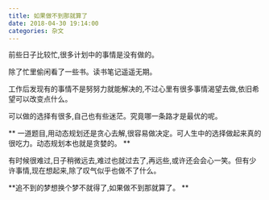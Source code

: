 ```yaml
---
title: 如果做不到那就算了
date: 2018-04-30 19:14:00
categories: 杂文
---
```


前些日子比较忙,很多计划中的事情是没有做的。

除了忙里偷闲看了一些书。读书笔记遥遥无期。

工作后发现有的事情不是努努力就能解决的,不过心里有很多事情渴望去做,依旧希望可以改变点什么。

可以做的选择有很多,自己也有些迷茫。究竟哪一条路才是最优的呢。

**<span class="under0"> 一道题目,用动态规划还是贪心去解,很容易做决定。可人生中的选择做起来真的很吃力。动态规划本也就是贪婪的。</span> **

有时候很难过,日子稍微远去,难过也就过去了,再远些,或许还会会心一笑。但有少许事情,现在想起来,除了叹气似乎也做不了什么。

**<span class="under0">追不到的梦想换个梦不就得了,如果做不到那就算了。</span> **
